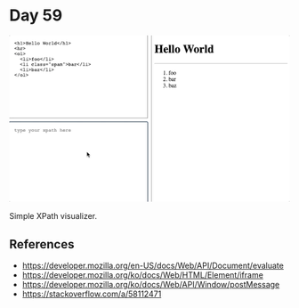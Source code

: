 Day 59
=====

![Preview image](sample.gif)

Simple XPath visualizer.

References
----------

* https://developer.mozilla.org/en-US/docs/Web/API/Document/evaluate
* https://developer.mozilla.org/ko/docs/Web/HTML/Element/iframe
* https://developer.mozilla.org/ko/docs/Web/API/Window/postMessage
* https://stackoverflow.com/a/58112471

